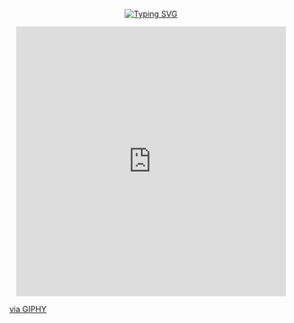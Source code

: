 
<p align="center">
  <a href="https://git.io/typing-svg"><img src="https://readme-typing-svg.demolab.com?font=Nova+Square&weight=900&size=30&duration=3000&pause=1000&color=18EC39DD&center=true&random=false&width=435&lines=Hy+there!;I'm+Dar%C3%ADo+Poves;Welcome+to+my+profile" alt="Typing SVG" /></a>
</p>
<p align="center">
  <iframe src="https://giphy.com/embed/R03zWv5p1oNSQd91EP" width="480" height="480" frameBorder="0" class="giphy-embed" allowFullScreen></iframe><p><a href="https://giphy.com/gifs/R03zWv5p1oNSQd91EP">via GIPHY</a></p>
</p>


<!--
**dapoves/dapoves** is a ✨ _special_ ✨ repository because its `README.md` (this file) appears on your GitHub profile.

Here are some ideas to get you started:

- 🔭 I’m currently working on ...
- 🌱 I’m currently learning ...
- 👯 I’m looking to collaborate on ...
- 🤔 I’m looking for help with ...
- 💬 Ask me about ...
- 📫 How to reach me: ...
- 😄 Pronouns: ...
- ⚡ Fun fact: ...
-->
